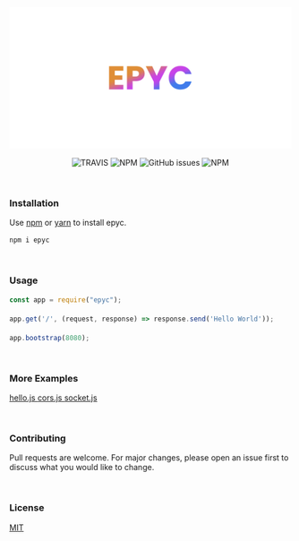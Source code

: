 <p align="center">
<a href="https://github.com/erwinkulasic/epyc/">
    <img alt="epyc" src="https://raw.githubusercontent.com/erwinkulasic/epyc/master/.github/assets/epyc-logo.png" width="600px"/>
</a>
</p>
<p align="center">
<img alt="TRAVIS" src="https://img.shields.io/travis/erwinkulasic/epyc?color=df8&logo=travis&style=flat-square">
<img alt="NPM" src="https://img.shields.io/npm/dm/epyc?color=171717&logo=npm&style=flat-square">
<img alt="GitHub issues" src="https://img.shields.io/github/issues/erwinkulasic/epyc?color=171717&logo=github&style=flat-square">
<img alt="NPM" src="https://img.shields.io/npm/l/epyc?color=171717&style=flat-square">
</p>

<br/>


### **Installation**

Use [npm](https://www.npmjs.com/) or [yarn](https://classic.yarnpkg.com/en/) to install epyc.

```bash
npm i epyc
```

<br/>

### **Usage**

```javascript
const app = require("epyc");

app.get('/', (request, response) => response.send('Hello World'));

app.bootstrap(8080);
```
<br />

### More Examples

[   hello.js    ](https://github.com/erwinkulasic/epyc/blob/master/examples/hello.js)
[   cors.js     ](https://github.com/erwinkulasic/epyc/blob/master/examples/cors.js)
[   socket.js   ](https://github.com/erwinkulasic/epyc/blob/master/examples/socket.js)

<br/>

### **Contributing**
Pull requests are welcome. For major changes, please open an issue first to discuss what you would like to change.

<br/>

### **License**
[MIT](https://github.com/erwinkulasic/epyc/blob/master/LICENSE)
